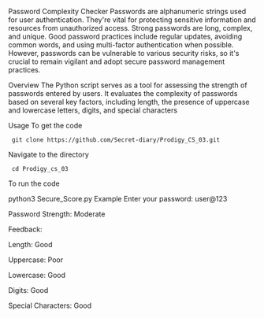 Password Complexity Checker
Passwords are alphanumeric strings used for user authentication. They're vital for protecting sensitive information and resources from unauthorized access. Strong passwords are long, complex, and unique. Good password practices include regular updates, avoiding common words, and using multi-factor authentication when possible. However, passwords can be vulnerable to various security risks, so it's crucial to remain vigilant and adopt secure password management practices.

Overview
The Python script serves as a tool for assessing the strength of passwords entered by users. It evaluates the complexity of passwords based on several key factors, including length, the presence of uppercase and lowercase letters, digits, and special characters

Usage
To get the code

     git clone https://github.com/Secret-diary/Prodigy_CS_03.git
Navigate to the directory

     cd Prodigy_cs_03
To run the code

python3 Secure_Score.py
Example
Enter your password: user@123

Password Strength: Moderate

Feedback:

Length: Good

Uppercase: Poor

Lowercase: Good

Digits: Good

Special Characters: Good
